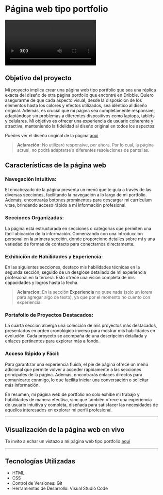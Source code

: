 # Página web tipo portfolio


<video src="https://github.com/LudmilaBerto/Pagina-Tipo-Portfolio/assets/170376662/74a2c782-a3b7-4a9e-a9f9-e3515a0b0b33
"/>


## Objetivo del proyecto

Mi proyecto implica crear una página web tipo portfolio que sea una réplica exacta del diseño de otra página portfolio que encontré en Dribble. Quiero asegurarme de que cada aspecto visual, desde la disposición de los elementos hasta los colores y efectos utilizados, sea idéntico al diseño original. Además, es crucial que mi página sea completamente responsive, adaptándose sin problemas a diferentes dispositivos como laptops, tablets y celulares. Mi objetivo es ofrecer una experiencia de usuario coherente y atractiva, manteniendo la fidelidad al diseño original en todos los aspectos.


Puedes ver el diseño original de la página <a href="https://dribbble.com/shots/24118939-Portfolio-Website">aquí</a>


>**Aclaración:**
>No utilizaré  responsive, por ahora. Por lo cual, la página actual, no podrá adaptarse a diferentes resoluciones de pantallas.

## Características de la página web

### Navegación Intuitiva:
El encabezado de la página presenta un menú que te guía a través de las diversas secciones, facilitando la navegación a lo largo de mi portfolio. Además, encontrarás botones prominentes para descargar mi currículum vitae, brindando acceso rápido a mi información profesional.

### Secciones Organizadas:
La página está estructurada en secciones o categorías que permiten una fácil ubicación de la información. Comenzando con una introducción personal en la primera sección, donde proporciono detalles sobre mí y una variedad de formas de contacto para conectarnos directamente.

### Exhibición de Habilidades y Experiencia:
En las siguientes secciones, destaco mis habilidades técnicas en la segunda sección, seguido de un desglose detallado de mi experiencia profesional en la tercera. Esto ofrece una visión completa de mis capacidades y logros hasta la fecha.
>**Aclaracion:**
>En la sección **Experiencia** no puse nada (solo un lorem para agregar algo de texto), ya que por el momento no cuento con experiencia.

### Portafolio de Proyectos Destacados:
La cuarta sección alberga una colección de mis proyectos más destacados, presentados en orden cronológico inverso para mostrar mis habilidades en evolución. Cada proyecto se acompaña de una descripción detallada y enlaces pertinentes para explorar más a fondo.

### Acceso Rápido y Fácil:
Para garantizar una experiencia fluida, el pie de página ofrece un menú adicional que permite volver a acceder rápidamente a las secciones principales de la página. Además, encontrarás enlaces directos para comunicarte conmigo, lo que facilita iniciar una conversación o solicitar más información.

En resumen, mi página web de portfolio no solo exhibe mi trabajo y habilidades de manera efectiva, sino que también ofrece una experiencia de usuario intuitiva y completa, diseñada para satisfacer las necesidades de aquellos interesados en explorar mi perfil profesional.
***

## Visualización de la página web en vivo
Te invito a echar un vistazo a mi página web tipo portfolio <a href="https://ludmilaberto.github.io/Pagina-Tipo-Portfolio/">aquí</a>

***
## Tecnologías Utilizadas
- HTML
- CSS
- Control de Versiones: Git
- Herramientas de Desarrollo: Visual Studio Code


